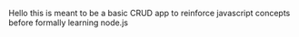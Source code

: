 Hello this is meant to be a basic CRUD app to reinforce javascript concepts before formally learning node.js